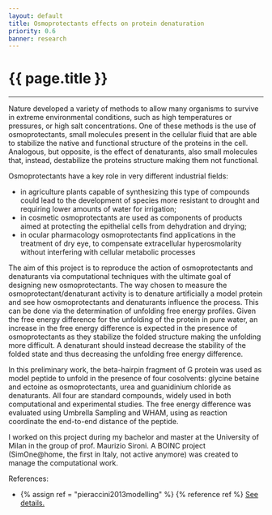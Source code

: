 ```yaml
---
layout: default
title: Osmoprotectants effects on protein denaturation
priority: 0.6
banner: research
---
```


{{ page.title }}
===============
---

Nature developed a variety of methods to allow many organisms to survive in
extreme environmental conditions, such as high temperatures or pressures, or
high salt concentrations.  One of these methods is the use of osmoprotectants,
small molecules present in the cellular fluid that are able to stabilize the
native and functional structure of the proteins in the cell.  Analogous, but
opposite, is the effect of denaturants, also small molecules that, instead,
destabilize the proteins structure making them not functional. 

Osmoprotectants have a key role in very different industrial fields:

 - in agriculture plants capable of synthesizing this type of compounds could
   lead to the development of species more resistant to drought and requiring
   lower amounts of water for irrigation;
 - in cosmetic osmoprotectants are used as components of products aimed at
   protecting the epithelial cells from dehydration and drying;
 - in ocular pharmacology osmoprotectants find applications in
   the treatment of dry eye, to compensate extracellular hyperosmolarity
   without interfering with cellular metabolic processes

The aim of this project is to reproduce the action of osmoprotectants and
denaturants via computational techniques with the ultimate goal of designing
new osmoprotectants. The way chosen to measure the osmoprotectant/denaturant
activity is to denature artificially a model protein and see how
osmoprotectants and denaturants influence the process. This can be done via the
determination of unfolding free energy profiles. Given the free energy
difference for the unfolding of the protein in pure water, an increase in the
free energy difference is expected in the presence of osmoprotectants as they
stabilize the folded structure making the unfolding more difficult.  A
denaturant should instead decrease the stability of the folded state and thus
decreasing the unfolding free energy difference.

In this preliminary work, the beta-hairpin fragment of G protein was used as
model peptide to unfold in the presence of four cosolvents: glycine betaine and
ectoine as osmoprotectants, urea and guanidinium chloride as denaturants.  All
four are standard compounds, widely used in both computational and experimental
studies.  The free energy difference was evaluated using Umbrella Sampling and
WHAM, using as reaction coordinate the end-to-end distance of the peptide.

I worked on this project during my bachelor and master at the University of
Milan in the group of prof. Maurizio Sironi. A BOINC project (SimOne@home, the
first in Italy, not active anymore) was created to manage the computational
work.

References:

 - {% assign ref = "pieraccini2013modelling" %} {% reference ref %} [See
   details.](/bib/{{ref}}.html)


